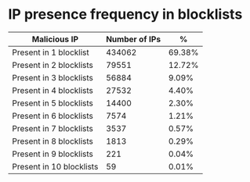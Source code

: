 # IP presence frequency in blocklists
| Malicious IP | Number of IPs | % |
|----|----|----|
| Present in 1 blocklist | 434062 | 69.38% |
| Present in 2 blocklists | 79551 | 12.72% |
| Present in 3 blocklists | 56884 | 9.09% |
| Present in 4 blocklists | 27532 | 4.40% |
| Present in 5 blocklists | 14400 | 2.30% |
| Present in 6 blocklists | 7574 | 1.21% |
| Present in 7 blocklists | 3537 | 0.57% |
| Present in 8 blocklists | 1813 | 0.29% |
| Present in 9 blocklists | 221 | 0.04% |
| Present in 10 blocklists | 59 | 0.01% |
